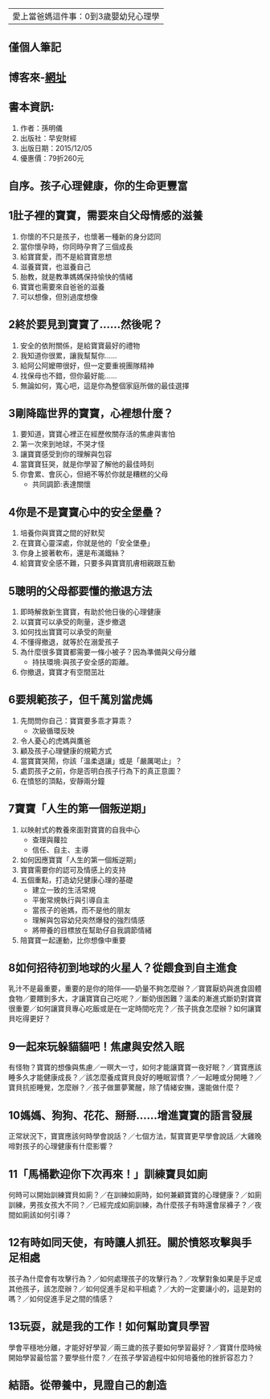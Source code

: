 <table>
    <tr>
        <td>愛上當爸媽這件事：0到3歲嬰幼兒心理學</td>
    </tr>
</table>

## 僅個人筆記
## 博客來-[網址](https://www.books.com.tw/products/0010698635)
## 書本資訊:
1. 作者：孫明儀  
2. 出版社：早安財經  
3. 出版日期：2015/12/05
4. 優惠價：79折260元

## 自序。孩子心理健康，你的生命更豐富
 
## 1肚子裡的寶寶，需要來自父母情感的滋養
1. 你懷的不只是孩子，也懷著一種新的身分認同
2. 當你懷孕時，你同時孕育了三個成長
3. 給寶寶愛，而不是給寶寶思想
4. 滋養寶寶，也滋養自己
5. 胎教，就是教準媽媽保持愉快的情緒
6. 寶寶也需要來自爸爸的滋養
7. 可以想像，但別過度想像
 
## 2終於要見到寶寶了……然後呢？
1. 安全的依附關係，是給寶寶最好的禮物
2. 我知道你很累，讓我幫幫你……
3. 給阿公阿嬤帶很好，但一定要重視團隊精神
4. 找保母也不錯，但你最好能……
5. 無論如何，寬心吧，這是你為整個家庭所做的最佳選擇
 
## 3剛降臨世界的寶寶，心裡想什麼？
1. 要知道，寶寶心裡正在經歷攸關存活的焦慮與害怕
2. 第一次來到地球，不哭才怪
3. 讓寶寶感受到你的理解與包容
4. 當寶寶狂哭，就是你學習了解他的最佳時刻
5. 你會累、會灰心，但絕不等於你就是糟糕的父母
   + 共同調節:表達關懷

## 4你是不是寶寶心中的安全堡壘？
1. 培養你與寶寶之間的好默契
2. 在寶寶心靈深處，你就是他的「安全堡壘」
3. 你身上披著軟布，還是布滿鐵絲？
4. 給寶寶安全感不難，只要多與寶寶肌膚相親跟互動
 
## 5聰明的父母都要懂的撤退方法
1. 即時解救新生寶寶，有助於他日後的心理健康
2. 以寶寶可以承受的劑量，逐步撤退
3. 如何找出寶寶可以承受的劑量
4. 不懂得撤退，就等於在溺愛孩子
5. 為什麼很多寶寶都需要一條小被子？因為準備與父母分離
   + 持扶環境:與孩子安全感的距離。
6. 你撤退，寶寶才有空間茁壯
 
## 6要規範孩子，但千萬別當虎媽
1. 先問問你自己：寶寶要多乖才算乖？
   + 次級循環反映
2. 令人憂心的虎媽與鷹爸
3. 顧及孩子心理健康的規範方式
4. 當寶寶哭鬧，你該「溫柔退讓」或是「嚴厲喝止」？
5. 處罰孩子之前，你是否明白孩子行為下的真正意圖？
6. 在憤怒的頂點，安靜兩分鐘
 
## 7寶寶「人生的第一個叛逆期」
1. 以映射式的教養來面對寶寶的自我中心
   + 查理與蘿拉
   + 信任、自主、主導
2. 如何因應寶寶「人生的第一個叛逆期」
3. 寶寶需要你的認可及情感上的支持
4. 五個重點，打造幼兒健康心理的基礎
   + 建立一致的生活常規
   + 平衡常規執行與引導自主
   + 當孩子的爸媽，而不是他的朋友
   + 理解與包容幼兒突然爆發的強烈情感
   + 將帶養的目標放在幫助仔自我調節情緒
5. 陪寶寶一起運動，比你想像中重要
 
## 8如何招待初到地球的火星人？從餵食到自主進食
乳汁不是最重要，重要的是你的陪伴――奶量不夠怎麼辦？／寶寶厭奶與進食固體食物／要餵到多大，才讓寶寶自己吃呢？／斷奶很困難？溫柔的漸進式斷奶對寶寶很重要／如何讓寶貝專心吃飯或是在一定時間吃完？／孩子挑食怎麼辦？如何讓寶貝吃得更好？
 
## 9一起來玩躲貓貓吧！焦慮與安然入眠
有怪物？寶寶的想像與焦慮／一暝大一寸，如何才能讓寶寶一夜好眠？／寶寶應該睡多久才能健康成長？／該怎麼養成寶貝良好的睡眠習慣？／一起睡或分開睡？／寶貝抗拒睡覺，怎麼辦？／孩子做噩夢驚醒，除了情緒安撫，還能做什麼？
 
## 10媽媽、狗狗、花花、掰掰……增進寶寶的語言發展
正常狀況下，寶寶應該何時學會說話？／七個方法，幫寶寶更早學會說話／大雞晚啼對孩子的心理健康有什麼影響？
 
## 11「馬桶歡迎你下次再來！」訓練寶貝如廁
何時可以開始訓練寶貝如廁？／在訓練如廁時，如何兼顧寶寶的心理健康？／如廁訓練，男孩女孩大不同？／已經完成如廁訓練，為什麼孩子有時還會尿褲子？／夜間如廁該如何引導？
 
## 12有時如同天使，有時讓人抓狂。關於憤怒攻擊與手足相處
孩子為什麼會有攻擊行為？／如何處理孩子的攻擊行為？／攻擊對象如果是手足或其他孩子，該怎麼辦？／如何促進手足和平相處？／大的一定要讓小的，這是對的嗎？／如何促進手足之間的情感？
 
## 13玩耍，就是我的工作！如何幫助寶貝學習
學會平穩地分離，才能好好學習／兩三歲的孩子要如何學習最好？／寶寶什麼時候開始學習最恰當？要學些什麼？／在孩子學習過程中如何培養他的挫折容忍力？
 
## 結語。從帶養中，見證自己的創造
